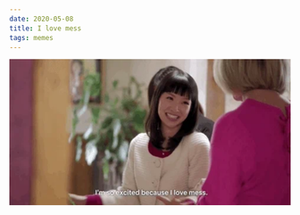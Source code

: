 ```yaml
---
date: 2020-05-08
title: I love mess
tags: memes
---
```


![kondo](https://raw.githubusercontent.com/muneer78/muneer78.github.io/master/images/marie.png)




